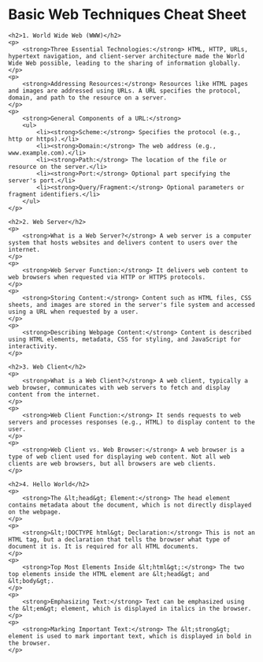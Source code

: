 <!DOCTYPE html>
<html lang="en">
<head>
    <meta charset="UTF-8">
    <meta name="viewport" content="width=device-width, initial-scale=1.0">
    <title>Basic Web Techniques Cheat Sheet</title>
</head>
<body>
    <h1>Basic Web Techniques Cheat Sheet</h1>

    <h2>1. World Wide Web (WWW)</h2>
    <p>
        <strong>Three Essential Technologies:</strong> HTML, HTTP, URLs, hypertext navigation, and client-server architecture made the World Wide Web possible, leading to the sharing of information globally.
    </p>
    <p>
        <strong>Addressing Resources:</strong> Resources like HTML pages and images are addressed using URLs. A URL specifies the protocol, domain, and path to the resource on a server.
    </p>
    <p>
        <strong>General Components of a URL:</strong>
        <ul>
            <li><strong>Scheme:</strong> Specifies the protocol (e.g., http or https).</li>
            <li><strong>Domain:</strong> The web address (e.g., www.example.com).</li>
            <li><strong>Path:</strong> The location of the file or resource on the server.</li>
            <li><strong>Port:</strong> Optional part specifying the server's port.</li>
            <li><strong>Query/Fragment:</strong> Optional parameters or fragment identifiers.</li>
        </ul>
    </p>

    <h2>2. Web Server</h2>
    <p>
        <strong>What is a Web Server?</strong> A web server is a computer system that hosts websites and delivers content to users over the internet.
    </p>
    <p>
        <strong>Web Server Function:</strong> It delivers web content to web browsers when requested via HTTP or HTTPS protocols.
    </p>
    <p>
        <strong>Storing Content:</strong> Content such as HTML files, CSS sheets, and images are stored in the server's file system and accessed using a URL when requested by a user.
    </p>
    <p>
        <strong>Describing Webpage Content:</strong> Content is described using HTML elements, metadata, CSS for styling, and JavaScript for interactivity.
    </p>

    <h2>3. Web Client</h2>
    <p>
        <strong>What is a Web Client?</strong> A web client, typically a web browser, communicates with web servers to fetch and display content from the internet.
    </p>
    <p>
        <strong>Web Client Function:</strong> It sends requests to web servers and processes responses (e.g., HTML) to display content to the user.
    </p>
    <p>
        <strong>Web Client vs. Web Browser:</strong> A web browser is a type of web client used for displaying web content. Not all web clients are web browsers, but all browsers are web clients.
    </p>

    <h2>4. Hello World</h2>
    <p>
        <strong>The &lt;head&gt; Element:</strong> The head element contains metadata about the document, which is not directly displayed on the webpage.
    </p>
    <p>
        <strong>&lt;!DOCTYPE html&gt; Declaration:</strong> This is not an HTML tag, but a declaration that tells the browser what type of document it is. It is required for all HTML documents.
    </p>
    <p>
        <strong>Top Most Elements Inside &lt;html&gt;:</strong> The two top elements inside the HTML element are &lt;head&gt; and &lt;body&gt;.
    </p>
    <p>
        <strong>Emphasizing Text:</strong> Text can be emphasized using the &lt;em&gt; element, which is displayed in italics in the browser.
    </p>
    <p>
        <strong>Marking Important Text:</strong> The &lt;strong&gt; element is used to mark important text, which is displayed in bold in the browser.
    </p>

</body>
</html>
